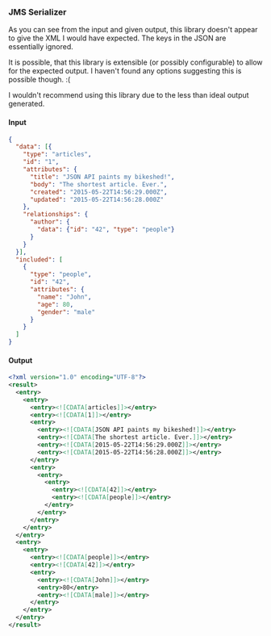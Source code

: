 ### JMS Serializer

As you can see from the input and given output, this library doesn't appear to give the XML I would have expected. The 
keys in the JSON are essentially ignored.

It is possible, that this library is extensible (or possibly configurable) to allow for the expected output. I haven't 
found any options suggesting this is possible though. :(

I wouldn't recommend using this library due to the less than ideal output generated.

#### Input

```json
{
  "data": [{
    "type": "articles",
    "id": "1",
    "attributes": {
      "title": "JSON API paints my bikeshed!",
      "body": "The shortest article. Ever.",
      "created": "2015-05-22T14:56:29.000Z",
      "updated": "2015-05-22T14:56:28.000Z"
    },
    "relationships": {
      "author": {
        "data": {"id": "42", "type": "people"}
      }
    }
  }],
  "included": [
    {
      "type": "people",
      "id": "42",
      "attributes": {
        "name": "John",
        "age": 80,
        "gender": "male"
      }
    }
  ]
}
```

#### Output 
```xml
<?xml version="1.0" encoding="UTF-8"?>
<result>
  <entry>
    <entry>
      <entry><![CDATA[articles]]></entry>
      <entry><![CDATA[1]]></entry>
      <entry>
        <entry><![CDATA[JSON API paints my bikeshed!]]></entry>
        <entry><![CDATA[The shortest article. Ever.]]></entry>
        <entry><![CDATA[2015-05-22T14:56:29.000Z]]></entry>
        <entry><![CDATA[2015-05-22T14:56:28.000Z]]></entry>
      </entry>
      <entry>
        <entry>
          <entry>
            <entry><![CDATA[42]]></entry>
            <entry><![CDATA[people]]></entry>
          </entry>
        </entry>
      </entry>
    </entry>
  </entry>
  <entry>
    <entry>
      <entry><![CDATA[people]]></entry>
      <entry><![CDATA[42]]></entry>
      <entry>
        <entry><![CDATA[John]]></entry>
        <entry>80</entry>
        <entry><![CDATA[male]]></entry>
      </entry>
    </entry>
  </entry>
</result>
```